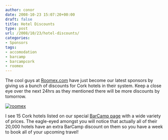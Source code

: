 ```yaml
---
author: conor
date: 2008-10-23 15:07:20+00:00
draft: false
title: Hotel Discounts
type: post
url: /2008/10/23/hotel-discounts/
categories:
- Sponsors
tags:
- accomodation
- barcamp
- barcampcork
- roomex
---
```


The cool guys at [Roomex.com](http://www.roomex.com/) have just become our latest sponsors by giving us a bunch of discounts for Cork hotels in their system. Keep a close eye over the next 24hrs as they mentioned there will be more discounts by tomorrow.

[![roomex](http://photos5.pix.ie/13/16/131646ED69254A1DAD0A0D44E8D231CC.jpg)
](http://pix.ie/barcampcork/723714)

I see 15 Cork hotels listed on our special [BarCamp page](http://barcamp.roomexhotels.com) with a wide variety of prices. The eagle-eyed amongst you will notice that actually all of their 20,000 hotels have an extra BarCamp discount on them so you have a week to book all of your upcoming travel!
